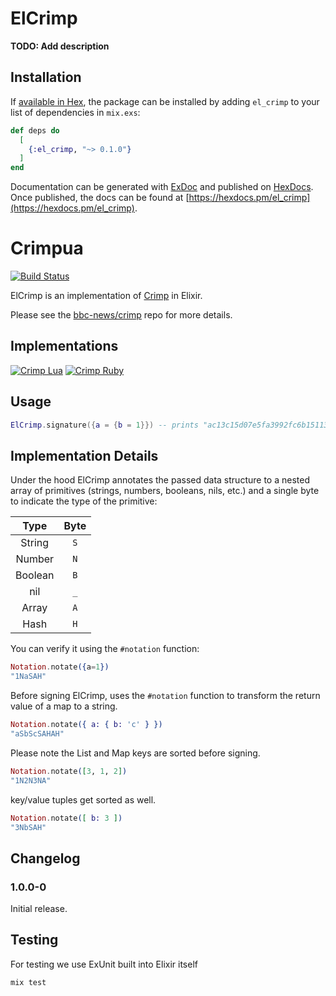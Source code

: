 # ElCrimp

**TODO: Add description**

## Installation

If [available in Hex](https://hex.pm/docs/publish), the package can be installed
by adding `el_crimp` to your list of dependencies in `mix.exs`:

```elixir
def deps do
  [
    {:el_crimp, "~> 0.1.0"}
  ]
end
```

Documentation can be generated with [ExDoc](https://github.com/elixir-lang/ex_doc)
and published on [HexDocs](https://hexdocs.pm). Once published, the docs can
be found at [https://hexdocs.pm/el_crimp](https://hexdocs.pm/el_crimp).

# Crimpua

[![Build Status](https://travis-ci.org/BBC-News/crimpua.svg?branch=master)](https://travis-ci.org/BBC-News/crimpua)

ElCrimp is an implementation of [Crimp](https://github.com/BBC-News/crimp) in Elixir.

Please see the [bbc-news/crimp](https://github.com/BBC-News/crimp) repo for more details.

## Implementations

[![Crimp Lua](https://img.shields.io/badge/Crimp-Lua-00007C.svg)](https://github.com/bbc-news/crimpua)
[![Crimp Ruby](https://img.shields.io/badge/Crimp-Ruby-CC342D.svg)](https://github.com/bbc-news/crimp)

## Usage

```lua
ElCrimp.signature({a = {b = 1}}) -- prints "ac13c15d07e5fa3992fc6b15113db900"
```

## Implementation Details

Under the hood ElCrimp annotates the passed data structure to a nested array of primitives (strings, numbers, booleans, nils, etc.) and a single byte to indicate the type of the primitive:

|  Type   | Byte |
|   :-:   |  :-: |
| String  |  `S` |
| Number  |  `N` |
| Boolean |  `B` |
| nil     |  `_` |
| Array   |  `A` |
| Hash    |  `H` |

You can verify it using the `#notation` function:

```elixir
Notation.notate({a=1})
"1NaSAH"
```

Before signing ElCrimp, uses the `#notation` function to transform the return value of a map to a string.

```elixir
Notation.notate({ a: { b: 'c' } })
"aSbScSAHAH"
```

Please note the List and Map keys are sorted before signing.

```elixir
Notation.notate([3, 1, 2])
"1N2N3NA"
```

key/value tuples get sorted as well.

```elixir
Notation.notate([ b: 3 ])
"3NbSAH"
```

## Changelog

### 1.0.0-0

Initial release.

## Testing

For testing we use ExUnit built into Elixir itself

```sh
mix test
```
